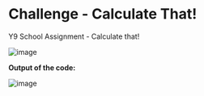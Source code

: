 # Challenge - Calculate That!
Y9 School Assignment - Calculate that!

![image](https://user-images.githubusercontent.com/106308047/202972448-6e5415fa-c087-4fb1-b807-9615dc791f19.png)

<b> Output of the code: </b>

![image](https://user-images.githubusercontent.com/106308047/202972833-3342ede3-b6b2-461c-9261-2be634802df2.png)

